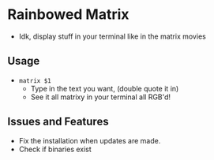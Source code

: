 # Rainbowed Matrix

- Idk, display stuff in your terminal like in the matrix movies

## Usage

- `matrix $1`
    - Type in the text you want, (double quote it in)
    - See it all matrixy in your terminal all RGB'd!

## Issues and Features
- Fix the installation when updates are made.
- Check if binaries exist 
